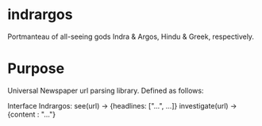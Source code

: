 # indrargos
Portmanteau of all-seeing gods Indra & Argos, Hindu & Greek, respectively.

# Purpose
Universal Newspaper url parsing library. Defined as follows:

Interface Indrargos:
    see(url) -> {headlines: ["...", ...]}
    investigate(url) -> {content : "..."}

